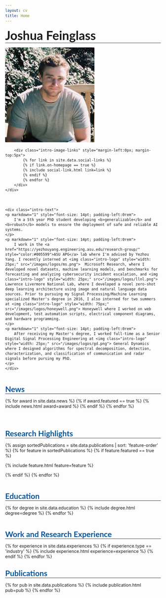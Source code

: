 ```yaml
---
layout: cv
title: Home
---
```


<div style="font-size: 40px; font-family: Lato, Arial" class="intro-title"><b>Joshua Feinglass</b></div>
<hr style="margin-left: 0; margin-top:0">

<div class="intro">
	<div class="intro-image">
		<img src="/images/prof_pic.png" style="border-radius: 2px;">

		<div class="intro-image-links" style="margin-left:0px; margin-top:5px">
			{% for link in site.data.social-links %}
			{% if link.on-homepage == true %}
			{% include social-link.html link=link %}
			{% endif %}
			{% endfor %}
		</div>
	</div>



	<div class="intro-text">
	<p markdown="1" style="font-size: 14pt; padding-left:0rem">
		I'm a 5th year PhD student developing <b>generalizable</b> and <b>robust</b> models to ensure the deployment of safe and reliable AI systems.
	</p>
	<p markdown="1" style="font-size: 14pt; padding-left:0rem">
		I work in the <a href="https://yezhouyang.engineering.asu.edu/research-group/" style="color:#005599">ASU APG</a> lab where I'm advised by Yezhou Yang. I recently interned at <img class="intro-logo" style="width: 25px;" src="/images/logos/ms.png">  Microsoft Research, where I developed novel datasets, machine learning models, and benchmarks for forecasting and analyzing cybersecurity incident escalation, and <img class="intro-logo" style="width: 25px;" src="/images/logos/llnl.png">  Lawrence Livermore National Lab, where I developed a novel zero-shot deep learning architecture using image and natural language data sources. Prior to pursuing my Signal Processing/Machine Learning specialized Master's degree in 2016, I also interned for two summers at <img class="intro-logo" style="width: 75px;" src="/images/logos/honeywell.png"> Honeywell where I worked on web development, test automation scripts, electrical component diagrams, and hardware programming.
	</p>
	<p markdown="1" style="font-size: 14pt; padding-left:0rem">
		After receiving my Master's degree, I worked full-time as a Senior Digital Signal Processing Engineering at <img class="intro-logo" style="width: 25px;" src="/images/logos/gd.png"> General Dynamics where I designed algorithms for spectral decomposition, detection, characterization, and classification of communication and radar signals before pursing my PhD.
    </p>
 	</div>

</div>

<div style="padding-top: 30px;font-size: 25px; font-family: Lato, Arial; color: #059;" class="intro-title"><b>News</b></div>
<hr style="margin-left: 0; margin-top:0">

{% for award in site.data.news %}
{% if award.featured == true %}
{% include news.html award=award %}
{% endif %}
{% endfor %}

<div style="padding-top: 50px;font-size: 25px; font-family: Lato, Arial; color: #059;" class="intro-title"><b>Research Highlights</b></div>
<hr style="margin-left: 0; margin-top:0">

<div class="cover-wrapper">
{% assign sortedPublications = site.data.publications | sort: 'feature-order' %}
{% for feature in sortedPublications %}
{% if feature.featured == true %}

{% include feature.html feature=feature %}

{% endif %}
{% endfor %}
</div>

<div style="padding-top: 30px;font-size: 25px; font-family: Lato, Arial; color: #059;" class="intro-title"><b>Education</b></div>
<hr style="margin-left: 0; margin-top:0">

{% for degree in site.data.education %}
{% include degree.html degree=degree %}
{% endfor %}

<div style="padding-top: 30px;font-size: 25px; font-family: Lato, Arial; color: #059;" class="intro-title"><b>Work and Research Experience</b></div>
<hr style="margin-left: 0; margin-top:0">
{% for experience in site.data.experiences %}
{% if experience.type == 'industry' %}
{% include experience.html experience=experience %}
{% endif %}
{% endfor %}



<div style="padding-top: 30px;font-size: 25px; font-family: Lato, Arial; color: #059;" class="intro-title"><b>Publications</b></div>
<hr style="margin-left: 0; margin-top:0">
{% for pub in site.data.publications %}
{% include publication.html pub=pub %}
{% endfor %}
